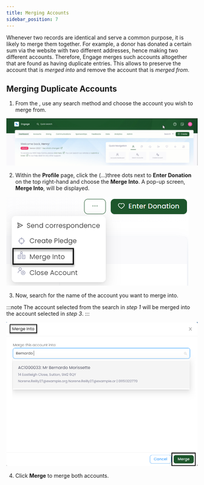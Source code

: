 ```yaml
---
title: Merging Accounts
sidebar_position: 7
---
```


Whenever two records are identical and serve a common purpose, it is likely to merge them together. For example, a donor has donated a certain sum via the website with two different addresses, hence making two different accounts. Therefore, Engage merges such accounts altogether that are found as having duplicate entries. This allows to preserve the account that is *merged into* and remove the account that is *merged from*.

## Merging Duplicate Accounts

1. From the <K2Link route="dashboard" text="Engage Dashboard" isEngage />, use any search method and choose the account you wish to merge from.

![Search Account Video](../01-searching-accounts/search-account-video.gif)

2. Within the **Profile** page, click the (...)three dots next to **Enter Donation** on the top right-hand and choose the **Merge Into**. A pop-up screen, **Merge Into**, will be displayed. 

![Three Dots](./three-dots.png)

3. Now, search for the name of the account you want to merge into. 

:::note
The account selected from the search in *step 1* will be merged into the account selected in *step 3*.
:::

![Merge Into](./merge-into.png)

4. Click **Merge** to merge both accounts.
